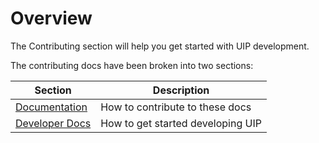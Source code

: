 # Overview

The Contributing section will help you get started with UIP development.

The contributing docs have been broken into two sections:

| Section                                   | Description                       |
|-------------------------------------------|-----------------------------------|
| [Documentation](docs/getting-started.md)  | How to contribute to these docs   |
| [Developer Docs](./developer/overview.md) | How to get started developing UIP |
